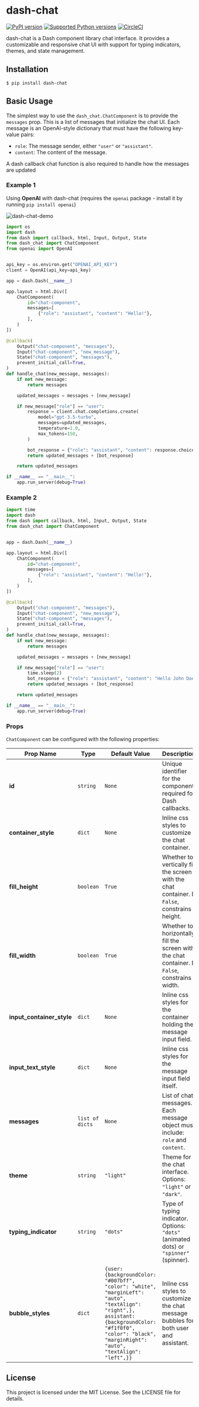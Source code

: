 # dash-chat

[![PyPI version](https://badge.fury.io/py/dash-chat.svg)](https://pypi.org/project/dash-chat/)
[![Supported Python versions](https://img.shields.io/pypi/pyversions/dash-chat.svg)](https://pypi.org/project/dash-chat/)
[![CircleCI](https://dl.circleci.com/status-badge/img/gh/gbolly/dash-chat/tree/main.svg?style=svg)](https://dl.circleci.com/status-badge/redirect/gh/gbolly/dash-chat/tree/main)

dash-chat is a Dash component library chat interface. It provides a customizable and responsive chat UI with support for typing indicators, themes, and state management.

## Installation
```
$ pip install dash-chat
```

## Basic Usage
The simplest way to use the `dash_chat.ChatComponent` is to provide the `messages` prop. This is a list of messages that initialize the chat UI. Each message is an OpenAI-style dictionary that must have the following key-value pairs:
- `role`: The message sender, either `"user"` or `"assistant"`.
- `content`: The content of the message.

A dash callback chat function is also required to handle how the messages are updated

### Example 1
Using **OpenAI** with dash-chat (requires the `openai` package - install it by running `pip install openai`)

![dash-chat-demo](./dash-chat-demo.gif)

```python
import os
import dash
from dash import callback, html, Input, Output, State
from dash_chat import ChatComponent
from openai import OpenAI


api_key = os.environ.get("OPENAI_API_KEY")
client = OpenAI(api_key=api_key)

app = dash.Dash(__name__)

app.layout = html.Div([
    ChatComponent(
        id="chat-component",
        messages=[
            {"role": "assistant", "content": "Hello!"},
        ],
    )
])

@callback(
    Output("chat-component", "messages"),
    Input("chat-component", "new_message"),
    State("chat-component", "messages"),
    prevent_initial_call=True,
)
def handle_chat(new_message, messages):
    if not new_message:
        return messages

    updated_messages = messages + [new_message]

    if new_message["role"] == "user":
        response = client.chat.completions.create(
            model="gpt-3.5-turbo",
            messages=updated_messages,
            temperature=1.0,
            max_tokens=150,
        )

        bot_response = {"role": "assistant", "content": response.choices[0].message.content.strip()}
        return updated_messages + [bot_response]

    return updated_messages

if __name__ == "__main__":
    app.run_server(debug=True)
```

### Example 2

```python
import time
import dash
from dash import callback, html, Input, Output, State
from dash_chat import ChatComponent


app = dash.Dash(__name__)

app.layout = html.Div([
    ChatComponent(
        id="chat-component",
        messages=[
            {"role": "assistant", "content": "Hello!"},
        ],
    )
])

@callback(
    Output("chat-component", "messages"),
    Input("chat-component", "new_message"),
    State("chat-component", "messages"),
    prevent_initial_call=True,
)
def handle_chat(new_message, messages):
    if not new_message:
        return messages

    updated_messages = messages + [new_message]

    if new_message["role"] == "user":
        time.sleep(2)
        bot_response = {"role": "assistant", "content": "Hello John Doe."}
        return updated_messages + [bot_response]

    return updated_messages

if __name__ == "__main__":
    app.run_server(debug=True)
```

### **Props**

`ChatComponent` can be configured with the following properties:

| Prop Name                     | Type                       | Default Value                 | Description                                                                                   |
|-------------------------------|----------------------------|-------------------------------|-----------------------------------------------------------------------------------------------|
| **id**                        | `string`                  | `None`                         | Unique identifier for the component, required for Dash callbacks.                             |
| **container_style**           | `dict`                    | `None`                         | Inline css styles to customize the chat container.                                            |
| **fill_height**               | `boolean`                 | `True`                         | Whether to vertically fill the screen with the chat container. If `False`, constrains height. |
| **fill_width**                | `boolean`                 | `True`                         | Whether to horizontally fill the screen with the chat container. If `False`, constrains width.|
| **input_container_style**     | `dict`                    | `None`                         | Inline css styles for the container holding the message input field.                          |
| **input_text_style**          | `dict`                    | `None`                         | Inline css styles for the message input field itself.                                         |
| **messages**                  | `list of dicts`           | `None`                         | List of chat messages. Each message object must include: `role` and `content`.                |
| **theme**                     | `string`                  | `"light"`                      | Theme for the chat interface. Options: `"light"` or `"dark"`.                                 |
| **typing_indicator**          | `string`                  | `"dots"`                       | Type of typing indicator. Options: `"dots"` (animated dots) or `"spinner"` (spinner).         |
| **bubble_styles**             | `dict`                    | `{user: {backgroundColor: "#007bff", "color": "white", "marginLeft": "auto", "textAlign": "right",}, assistant: {backgroundColor: "#f1f0f0", "color": "black", "marginRight": "auto", "textAlign": "left",}}`                             | Inline css styles to customize the chat message bubbles for both user and assistant.          |

## License

This project is licensed under the MIT License. See the LICENSE file for details.
